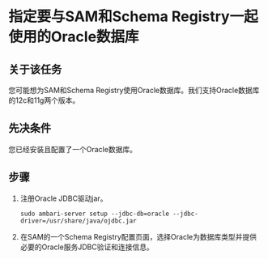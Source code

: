 # 指定要与SAM和Schema Registry一起使用的Oracle数据库

## 关于该任务

您可能想为SAM和Schema Registry使用Oracle数据库。我们支持Oracle数据库的12c和11g两个版本。

## 先决条件

您已经安装且配置了一个Oracle数据库。

## 步骤

1. 注册Oracle JDBC驱动jar。

   ```shell
   sudo ambari-server setup --jdbc-db=oracle --jdbc-driver=/usr/share/java/ojdbc.jar
   ```

2. 在SAM的一个Schema Registry配置页面，选择Oracle为数据库类型并提供必要的Oracle服务JDBC验证和连接信息。